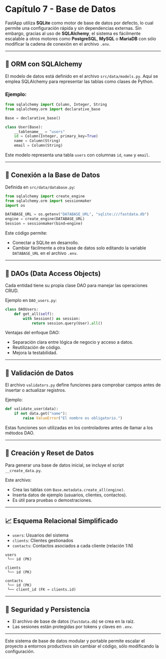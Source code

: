 # Capítulo 7 - Base de Datos

FastApp utiliza **SQLite** como motor de base de datos por defecto, lo cual permite una configuración rápida y sin dependencias externas. Sin embargo, gracias al uso de **SQLAlchemy**, el sistema es fácilmente escalable a otros motores como **PostgreSQL**, **MySQL** o **MariaDB** con sólo modificar la cadena de conexión en el archivo `.env`.

---

## 🧱 ORM con SQLAlchemy

El modelo de datos está definido en el archivo `src/data/models.py`. Aquí se emplea SQLAlchemy para representar las tablas como clases de Python.

### Ejemplo:
```python
from sqlalchemy import Column, Integer, String
from sqlalchemy.orm import declarative_base

Base = declarative_base()

class User(Base):
    __tablename__ = "users"
    id = Column(Integer, primary_key=True)
    name = Column(String)
    email = Column(String)
```

Este modelo representa una tabla `users` con columnas `id`, `name` y `email`.

---

## 🔌 Conexión a la Base de Datos

Definida en `src/data/database.py`:
```python
from sqlalchemy import create_engine
from sqlalchemy.orm import sessionmaker
import os

DATABASE_URL = os.getenv("DATABASE_URL", "sqlite:///fastdata.db")
engine = create_engine(DATABASE_URL)
Session = sessionmaker(bind=engine)
```

Este código permite:
- Conectar a SQLite en desarrollo.
- Cambiar fácilmente a otra base de datos solo editando la variable `DATABASE_URL` en el archivo `.env`.

---

## 🧩 DAOs (Data Access Objects)

Cada entidad tiene su propia clase DAO para manejar las operaciones CRUD.

Ejemplo en `DAO_users.py`:
```python
class DAOUsers:
    def get_all(self):
        with Session() as session:
            return session.query(User).all()
```

Ventajas del enfoque DAO:
- Separación clara entre lógica de negocio y acceso a datos.
- Reutilización de código.
- Mejora la testabilidad.

---

## 🧪 Validación de Datos

El archivo `validators.py` define funciones para comprobar campos antes de insertar o actualizar registros.

Ejemplo:
```python
def validate_user(data):
    if not data.get("name"):
        raise ValueError("El nombre es obligatorio.")
```

Estas funciones son utilizadas en los controladores antes de llamar a los métodos DAO.

---

## 🔄 Creación y Reset de Datos

Para generar una base de datos inicial, se incluye el script `__create_data.py`.

Este archivo:
- Crea las tablas con `Base.metadata.create_all(engine)`.
- Inserta datos de ejemplo (usuarios, clientes, contactos).
- Es útil para pruebas o demostraciones.

---

## 📈 Esquema Relacional Simplificado

- `users`: Usuarios del sistema
- `clients`: Clientes gestionados
- `contacts`: Contactos asociados a cada cliente (relación 1:N)

```text
users
 └── id (PK)

clients
 └── id (PK)

contacts
 └── id (PK)
 └── client_id (FK → clients.id)
```

---

## 🔐 Seguridad y Persistencia

- El archivo de base de datos (`fastdata.db`) se crea en la raíz.
- Las sesiones están protegidas por tokens y claves en `.env`.

---

Este sistema de base de datos modular y portable permite escalar el proyecto a entornos productivos sin cambiar el código, sólo modificando la configuración.
